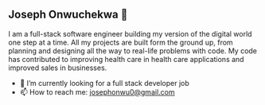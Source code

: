 ## Joseph Onwuchekwa 👋

I am a full-stack software engineer building my version of the digital world one step at a time. All my projects are built form the ground up, from planning and designing all the way to real-life problems with code. My code has contributed to improving health care in health care applications and improved sales in businesses.

- 🔭 I’m currently looking for a full stack developer job
- 📫 How to reach me: josephonwu0@gmail.com

<!--
**josephonwuchekw/josephonwuchekw** is a ✨ _special_ ✨ repository because its `README.md` (this file) appears on your GitHub profile.

Here are some ideas to get you started:

- 🔭 I’m currently working on ...
- 🌱 I’m currently learning ...
- 👯 I’m looking to collaborate on ...
- 🤔 I’m looking for help with ...
- 💬 Ask me about ...
- 📫 How to reach me: ...
- 😄 Pronouns: ...
- ⚡ Fun fact: ...
-->
